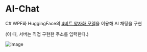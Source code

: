 # AI-Chat
C# WPF와 HuggingFace의 [4비트 양자화 모델](https://huggingface.co/Cran-May/ghost-8b-beta-1608-Q4_K_M-GGUF)을 이용해 AI 채팅을 구현

(이 때, 서버는 직접 구현한 주소를 입력한다.)

![image](https://github.com/user-attachments/assets/0628cd48-305f-4058-a47e-5d9fa8bf44e3)
